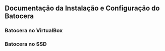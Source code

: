 ## Documentação da Instalação e Configuração do Batocera

### Batocera no VirtualBox
### Batocera no SSD